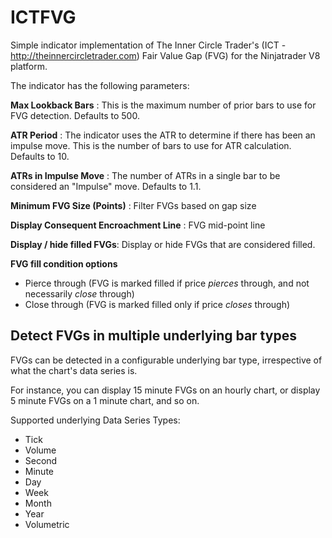 # ICTFVG
Simple indicator implementation of The Inner Circle Trader's (ICT - http://theinnercircletrader.com) Fair Value Gap (FVG) for the Ninjatrader V8 platform.

The indicator has the following parameters:

**Max Lookback Bars** : This is the maximum number of prior bars to use for FVG detection. Defaults to 500.

**ATR Period** : The indicator uses the ATR to determine if there has been an impulse move. This is the number of bars to use for ATR calculation. Defaults to 10.

**ATRs in Impulse Move** : The number of ATRs in a single bar to be considered an "Impulse" move. Defaults to 1.1.

**Minimum FVG Size (Points)** : Filter FVGs based on gap size 

**Display Consequent Encroachment Line** : FVG mid-point line

**Display / hide filled FVGs**: Display or hide FVGs that are considered filled.

**FVG fill condition options**
- Pierce through (FVG is marked filled if price _pierces_ through, and not necessarily _close_ through)
- Close through (FVG is marked filled only if price _closes_ through)

## Detect FVGs in multiple underlying bar types
FVGs can be detected in a configurable underlying bar type, irrespective of what the chart's data series is. 

For instance, you can display 15 minute FVGs on an hourly chart, or display 5 minute FVGs on a 1 minute chart, and so on.

Supported underlying Data Series Types:
- Tick
- Volume
- Second
- Minute
- Day
- Week
- Month
- Year
- Volumetric
